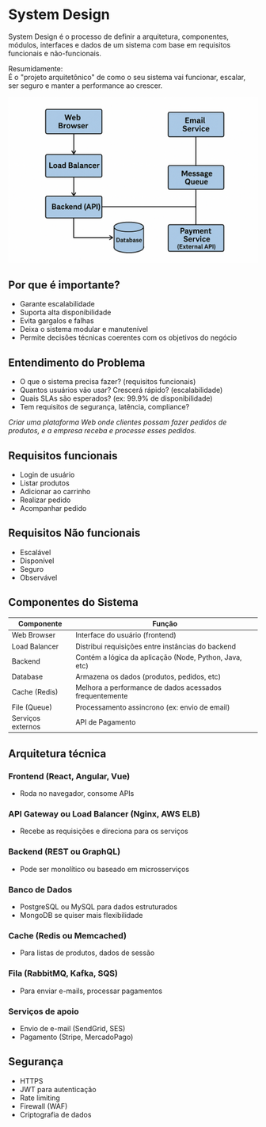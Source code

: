 # System Design

System Design é o processo de definir a arquitetura, componentes, módulos, interfaces e dados de um sistema com base em requisitos funcionais e não-funcionais.

Resumidamente:\
É o "projeto arquitetônico" de como o seu sistema vai funcionar, escalar, ser seguro e manter a performance ao crescer.

![systemdesign](systemdesign.png)

## Por que é importante?
- Garante escalabilidade
- Suporta alta disponibilidade
- Evita gargalos e falhas
- Deixa o sistema modular e manutenível
- Permite decisões técnicas coerentes com os objetivos do negócio

## Entendimento do Problema
- O que o sistema precisa fazer? (requisitos funcionais)
- Quantos usuários vão usar? Crescerá rápido? (escalabilidade)
- Quais SLAs são esperados? (ex: 99.9% de disponibilidade)
- Tem requisitos de segurança, latência, compliance?

*Criar uma plataforma Web onde clientes possam fazer pedidos de produtos, e a empresa receba e processe esses pedidos.*

## Requisitos funcionais

- Login de usuário
- Listar produtos
- Adicionar ao carrinho
- Realizar pedido
- Acompanhar pedido

## Requisitos Não funcionais

- Escalável
- Disponível
- Seguro
- Observável

## Componentes do Sistema

| Componente | Função |
|---|---|
| Web Browser | Interface do usuário (frontend) |
| Load Balancer | Distribui requisições entre instâncias do backend |
| Backend | Contém a lógica da aplicação (Node, Python, Java, etc) |
| Database | Armazena os dados (produtos, pedidos, etc) |
| Cache (Redis) | Melhora a performance de dados acessados frequentemente |
| File (Queue) | Processamento assincrono (ex: envio de email) |
| Serviços externos | API de Pagamento |

## Arquitetura técnica

### Frontend (React, Angular, Vue)
- Roda no navegador, consome APIs

### API Gateway ou Load Balancer (Nginx, AWS ELB)
- Recebe as requisições e direciona para os serviços

### Backend (REST ou GraphQL)
- Pode ser monolítico ou baseado em microsserviços

### Banco de Dados
- PostgreSQL ou MySQL para dados estruturados
- MongoDB se quiser mais flexibilidade

### Cache (Redis ou Memcached)
- Para listas de produtos, dados de sessão

### Fila (RabbitMQ, Kafka, SQS)
- Para enviar e-mails, processar pagamentos

### Serviços de apoio
- Envio de e-mail (SendGrid, SES)
- Pagamento (Stripe, MercadoPago)

## Segurança
- HTTPS
- JWT para autenticação
- Rate limiting
- Firewall (WAF)
- Criptografia de dados
